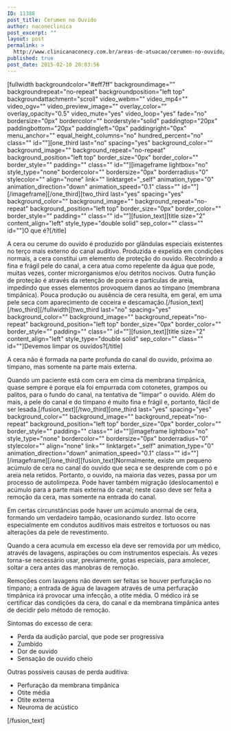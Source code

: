 ```yaml
---
ID: 11388
post_title: Cerumen no Ouvido
author: naconeclinica
post_excerpt: ""
layout: post
permalink: >
  http://www.clinicanaconecy.com.br/areas-de-atuacao/cerumen-no-ouvido/
published: true
post_date: 2015-02-10 20:03:56
---
```

[fullwidth backgroundcolor="#eff7ff" backgroundimage="" backgroundrepeat="no-repeat" backgroundposition="left top" backgroundattachment="scroll" video_webm="" video_mp4="" video_ogv="" video_preview_image="" overlay_color="" overlay_opacity="0.5" video_mute="yes" video_loop="yes" fade="no" bordersize="0px" bordercolor="" borderstyle="solid" paddingtop="20px" paddingbottom="20px" paddingleft="0px" paddingright="0px" menu_anchor="" equal_height_columns="no" hundred_percent="no" class="" id=""][one_third last="no" spacing="yes" background_color="" background_image="" background_repeat="no-repeat" background_position="left top" border_size="0px" border_color="" border_style="" padding="" class="" id=""][imageframe lightbox="no" style_type="none" bordercolor="" bordersize="0px" borderradius="0" stylecolor="" align="none" link="" linktarget="_self" animation_type="0" animation_direction="down" animation_speed="0.1" class="" id=""] <img alt="" src="http://www.clinicanaconecy.com.br/wp-content/uploads/2015/02/cerumen.jpg" />[/imageframe][/one_third][two_third last="yes" spacing="yes" background_color="" background_image="" background_repeat="no-repeat" background_position="left top" border_size="0px" border_color="" border_style="" padding="" class="" id=""][fusion_text][title size="2" content_align="left" style_type="double solid" sep_color="" class="" id=""]O que é?[/title]

A cera ou cerume do ouvido é produzido por glândulas especiais existentes no terço mais externo do canal auditivo.
Produzida e expelida em condições normais, a cera constitui um elemento de proteção do ouvido. Recobrindo a fina e frágil pele do canal, a cera atua como repelente da água que pode, muitas vezes, conter microrganismos e/ou detritos nocivos. Outra função de proteção é através da retenção de poeira e partículas de areia, impedindo que esses elementos provoquem danos ao tímpano (membrana timpânica).
Pouca produção ou ausência de cera resulta, em geral, em uma pele seca com aparecimento de coceira e descamação.[/fusion_text][/two_third][/fullwidth][two_third last="no" spacing="yes" background_color="" background_image="" background_repeat="no-repeat" background_position="left top" border_size="0px" border_color="" border_style="" padding="" class="" id=""][fusion_text][title size="2" content_align="left" style_type="double solid" sep_color="" class="" id=""]Devemos limpar os ouvidos?[/title]

A cera não é formada na parte profunda do canal do ouvido, próxima ao tímpano, mas somente na parte mais externa.

Quando um paciente está com cera em cima da membrana timpânica, quase sempre é porque ela foi empurrada com cotonetes, grampos ou palitos, para o fundo do canal, na tentativa de "limpar" o ouvido. Além do mais, a pele do canal e do tímpano é muito fina e frágil e, portanto, fácil de ser lesada.[/fusion_text][/two_third][one_third last="yes" spacing="yes" background_color="" background_image="" background_repeat="no-repeat" background_position="left top" border_size="0px" border_color="" border_style="" padding="" class="" id=""][imageframe lightbox="no" style_type="none" bordercolor="" bordersize="0px" borderradius="0" stylecolor="" align="none" link="" linktarget="_self" animation_type="0" animation_direction="down" animation_speed="0.1" class="" id=""] <img alt="" src="http://www.clinicanaconecy.com.br/wp-content/uploads/2015/02/cerumen-ouvido.jpg" />[/imageframe][/one_third][fusion_text]Normalmente, existe um pequeno acúmulo de cera no canal do ouvido que seca e se desprende com o pó e areia nela retidos. Portanto, o ouvido, na maioria das vezes, passa por um processo de autolimpeza. Pode haver também migração (deslocamento) e acúmulo para a parte mais externa do canal; neste caso deve ser feita a remoção da cera, mas somente na entrada do canal.

Em certas circunstâncias pode haver um acúmulo anormal de cera, formando um verdadeiro tampão, ocasionando surdez. Isto ocorre especialmente em condutos auditivos mais estreitos e tortuosos ou nas alterações da pele de revestimento.

Quando a cera acumula em excesso ela deve ser removida por um médico, através de lavagens, aspirações ou com instrumentos especiais. Às vezes torna-se necessário usar, previamente, gotas especiais, para amolecer, soltar a cera antes das manobras de remoção.

Remoções com lavagens não devem ser feitas se houver perfuração no tímpano; a entrada de água de lavagem através de uma perfuração timpânica irá provocar uma infecção, a otite média. O médico irá se certificar das condições da cera, do canal e da membrana timpânica antes de decidir pelo método de remoção.

Sintomas do excesso de cera:
<ul>
	<li>Perda da audição parcial, que pode ser progressiva</li>
	<li>Zumbido</li>
	<li>Dor de ouvido</li>
	<li>Sensação de ouvido cheio</li>
</ul>
Outras possíveis causas de perda auditiva:
<ul>
	<li>Perfuração da membrana timpânica</li>
	<li>Otite média</li>
	<li>Otite externa</li>
	<li>Neuroma de acústico</li>
</ul>
[/fusion_text]